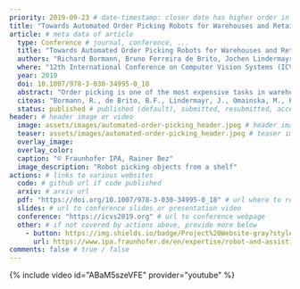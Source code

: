 ```yaml
---
priority: 2019-09-23 # date-timestamp: closer date has higher order in list
title: "Towards Automated Order Picking Robots for Warehouses and Retail" # Page title (short paper title)
article: # meta data of article
  type: Conference # journal, conference, ...
  title: "Towards Automated Order Picking Robots for Warehouses and Retail"
  authors: "Richard Bormann, Bruno Ferreira de Brito, Jochen Lindermayr, Marco Omainska and Mayank Patel"
  where: "12th International Conference on Computer Vision Systems (ICVS)"
  year: 2019
  doi: 10.1007/978-3-030-34995-0_18
  abstract: "Order picking is one of the most expensive tasks in warehouses nowadays and at the same time one of the hardest to automate. Technical progress in automation technologies however allowed for first robotic products on fully automated picking in certain applications. This paper presents a mobile order picking robot for retail store or warehouse order fulfillment on typical packaged retail store items. This task is especially challenging due to the variety of items which need to be recognized and manipulated by the robot. Besides providing a comprehensive system overview the paper discusses the chosen techniques for textured object detection and manipulation in greater detail. The paper concludes with a general evaluation of the complete system and elaborates various potential avenues of further improvement."
  citeas: "Bormann, R., de Brito, B.F., Lindermayr, J., Omainska, M., Patel, M. (2019). “Towards Automated Order Picking Robots for Warehouses and Retail”. In: Tzovaras, D., Giakoumis, D., Vincze, M., Argyros, A. (eds) Computer Vision Systems. ICVS 2019. Lecture Notes in Computer Science, vol 11754. Springer, Cham." # how article shall be cited
  status: published # published (default), submitted, resubmitted, accepted
header: # header image or video
  image: assets/images/automated-order-picking_header.jpeg # header image
  teaser: assets/images/automated-order-picking_header.jpeg # teaser image
  overlay_image:
  overlay_color:
  caption: "© Fraunhofer IPA, Rainer Bez"
  image_description: "Robot picking objects from a shelf"
actions: # links to various websites
  code: # github url if code published
  arxiv: # arxiv url
  pdf: "https://doi.org/10.1007/978-3-030-34995-0_18" # url where to read article
  slides: # url to conference slides or presentation video
  conference: "https://icvs2019.org" # url to conference webpage
  other: # if not covered by actions above, provide more below
    - button: https://img.shields.io/badge/Project%20Website-gray?style=for-the-badge&logo=safari&logoColor=white
      url: https://www.ipa.fraunhofer.de/en/expertise/robot-and-assistive-systems/industrial-and-commercial-service-robots/robots_for_retail_logistics.html
comments: false # true / false
---
```


{% include video id="ABaM5szeVFE" provider="youtube" %}
